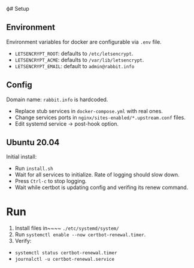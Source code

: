 ф# Setup

## Environment

Environment variables for docker are configurable via `.env` file.

- `LETSENCRYPT_ROOT`: defaults to `/etc/letsencrypt`.
- `LETSENCRYPT_ACME`: defaults to `/var/lib/letsencrypt`.
- `LETSENCRYPT_EMAIL`: default to `admin@rabbit.info`

## Config

Domain name: `rabbit.info` is hardcoded.

- Replace stub services in `docker-compose.yml` with real ones.
- Change services ports in `nginx/sites-enabled/*.upstream.conf` files.
- Edit systemd service -> post-hook option.

## Ubuntu 20.04

Initial install:
- Run `install.sh`
- Wait for all services to initialize. Rate of logging should slow down.
- Press `Ctrl-c` to stop logging.
- Wait while certbot is updating config and verifing its renew command.

# Run

1. Install files in~~~~ `./etc/systemd/system/`
2. Run `systemctl enable --now certbot-renewal.timer`.
3. Verify:
  - `systemctl status certbot-renewal.timer`
  - `journalctl -u certbot-renewal.service`
